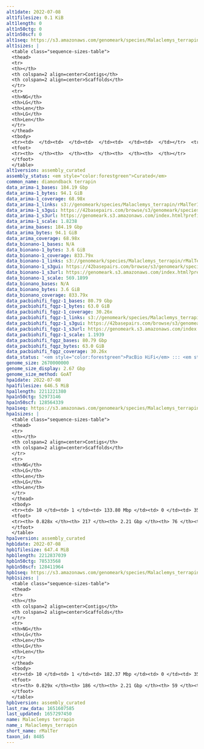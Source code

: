 ```yaml
---
alt1date: 2022-07-08
alt1filesize: 0.1 KiB
alt1length: 0
alt1n50ctg: 0
alt1n50scf: 0
alt1seq: https://s3.amazonaws.com/genomeark/species/Malaclemys_terrapin/rMalTer1/assembly_curated/rMalTer1.alt.cur.20220708.fasta.gz
alt1sizes: |
  <table class="sequence-sizes-table">
  <thead>
  <tr>
  <th></th>
  <th colspan=2 align=center>Contigs</th>
  <th colspan=2 align=center>Scaffolds</th>
  </tr>
  <tr>
  <th>NG</th>
  <th>LG</th>
  <th>Len</th>
  <th>LG</th>
  <th>Len</th>
  </tr>
  </thead>
  <tbody>
  <tr><td>  </td><td>  </td><td>  </td><td>  </td><td>  </td></tr>  <tr><td>  </td><td>  </td><td>  </td><td>  </td><td>  </td></tr>  <tr><td>  </td><td>  </td><td>  </td><td>  </td><td>  </td></tr>  <tr><td>  </td><td>  </td><td>  </td><td>  </td><td>  </td></tr>  <tr style="background-color:#cccccc;"><td>  </td><td>  </td><td>  </td><td>  </td><td>  </td></tr>  <tr><td>  </td><td>  </td><td>  </td><td>  </td><td>  </td></tr>  <tr><td>  </td><td>  </td><td>  </td><td>  </td><td>  </td></tr>  <tr><td>  </td><td>  </td><td>  </td><td>  </td><td>  </td></tr>  <tr><td>  </td><td>  </td><td>  </td><td>  </td><td>  </td></tr>  <tr><td>  </td><td>  </td><td>  </td><td>  </td><td>  </td></tr>  </tbody>
  <tfoot>
  <tr><th>  </th><th>  </th><th>  </th><th>  </th><th>  </th></tr>
  </tfoot>
  </table>
alt1version: assembly_curated
assembly_status: <em style="color:forestgreen">Curated</em>
common_name: diamondback terrapin
data_arima-1_bases: 184.19 Gbp
data_arima-1_bytes: 94.1 GiB
data_arima-1_coverage: 68.98x
data_arima-1_links: s3://genomeark/species/Malaclemys_terrapin/rMalTer1/genomic_data/arima/<br>
data_arima-1_s3gui: https://42basepairs.com/browse/s3/genomeark/species/Malaclemys_terrapin/rMalTer1/genomic_data/arima/
data_arima-1_s3url: https://genomeark.s3.amazonaws.com/index.html?prefix=species/Malaclemys_terrapin/rMalTer1/genomic_data/arima/
data_arima-1_scale: 1.8238
data_arima_bases: 184.19 Gbp
data_arima_bytes: 94.1 GiB
data_arima_coverage: 68.98x
data_bionano-1_bases: N/A
data_bionano-1_bytes: 3.6 GiB
data_bionano-1_coverage: 833.79x
data_bionano-1_links: s3://genomeark/species/Malaclemys_terrapin/rMalTer1/genomic_data/bionano/<br>
data_bionano-1_s3gui: https://42basepairs.com/browse/s3/genomeark/species/Malaclemys_terrapin/rMalTer1/genomic_data/bionano/
data_bionano-1_s3url: https://genomeark.s3.amazonaws.com/index.html?prefix=species/Malaclemys_terrapin/rMalTer1/genomic_data/bionano/
data_bionano-1_scale: 569.1899
data_bionano_bases: N/A
data_bionano_bytes: 3.6 GiB
data_bionano_coverage: 833.79x
data_pacbiohifi_fqgz-1_bases: 80.79 Gbp
data_pacbiohifi_fqgz-1_bytes: 63.0 GiB
data_pacbiohifi_fqgz-1_coverage: 30.26x
data_pacbiohifi_fqgz-1_links: s3://genomeark/species/Malaclemys_terrapin/rMalTer1/genomic_data/pacbio_hifi/<br>
data_pacbiohifi_fqgz-1_s3gui: https://42basepairs.com/browse/s3/genomeark/species/Malaclemys_terrapin/rMalTer1/genomic_data/pacbio_hifi/
data_pacbiohifi_fqgz-1_s3url: https://genomeark.s3.amazonaws.com/index.html?prefix=species/Malaclemys_terrapin/rMalTer1/genomic_data/pacbio_hifi/
data_pacbiohifi_fqgz-1_scale: 1.1939
data_pacbiohifi_fqgz_bases: 80.79 Gbp
data_pacbiohifi_fqgz_bytes: 63.0 GiB
data_pacbiohifi_fqgz_coverage: 30.26x
data_status: '<em style="color:forestgreen">PacBio HiFi</em> ::: <em style="color:forestgreen">Arima</em>'
genome_size: 2670000000
genome_size_display: 2.67 Gbp
genome_size_method: GoAT
hpa1date: 2022-07-08
hpa1filesize: 646.5 MiB
hpa1length: 2211221380
hpa1n50ctg: 52973146
hpa1n50scf: 128564339
hpa1seq: https://s3.amazonaws.com/genomeark/species/Malaclemys_terrapin/rMalTer1/assembly_curated/rMalTer1.hap1.cur.20220708.fasta.gz
hpa1sizes: |
  <table class="sequence-sizes-table">
  <thead>
  <tr>
  <th></th>
  <th colspan=2 align=center>Contigs</th>
  <th colspan=2 align=center>Scaffolds</th>
  </tr>
  <tr>
  <th>NG</th>
  <th>LG</th>
  <th>Len</th>
  <th>LG</th>
  <th>Len</th>
  </tr>
  </thead>
  <tbody>
  <tr><td> 10 </td><td> 1 </td><td> 133.80 Mbp </td><td> 0 </td><td> 356.04 Mbp </td></tr>  <tr><td> 20 </td><td> 4 </td><td> 108.60 Mbp </td><td> 1 </td><td> 287.94 Mbp </td></tr>  <tr><td> 30 </td><td> 6 </td><td> 94.60 Mbp </td><td> 2 </td><td> 209.48 Mbp </td></tr>  <tr><td> 40 </td><td> 10 </td><td> 75.59 Mbp </td><td> 4 </td><td> 144.57 Mbp </td></tr>  <tr style="background-color:#cccccc;"><td> 50 </td><td> 14 </td><td style="background-color:#88ff88;"> 52.97 Mbp </td><td> 6 </td><td style="background-color:#88ff88;"> 128.56 Mbp </td></tr>  <tr><td> 60 </td><td> 20 </td><td> 37.20 Mbp </td><td> 8 </td><td> 106.34 Mbp </td></tr>  <tr><td> 70 </td><td> 29 </td><td> 22.09 Mbp </td><td> 12 </td><td> 46.69 Mbp </td></tr>  <tr><td> 80 </td><td> 59 </td><td> 3.22 Mbp </td><td> 21 </td><td> 20.00 Mbp </td></tr>  <tr><td> 90 </td><td> 0 </td><td>  </td><td> 0 </td><td>  </td></tr>  <tr><td> 100 </td><td> 0 </td><td>  </td><td> 0 </td><td>  </td></tr>  </tbody>
  <tfoot>
  <tr><th> 0.828x </th><th> 217 </th><th> 2.21 Gbp </th><th> 76 </th><th> 2.21 Gbp </th></tr>
  </tfoot>
  </table>
hpa1version: assembly_curated
hpb1date: 2022-07-08
hpb1filesize: 647.4 MiB
hpb1length: 2212837039
hpb1n50ctg: 78533568
hpb1n50scf: 128411964
hpb1seq: https://s3.amazonaws.com/genomeark/species/Malaclemys_terrapin/rMalTer1/assembly_curated/rMalTer1.hap2.cur.20220708.fasta.gz
hpb1sizes: |
  <table class="sequence-sizes-table">
  <thead>
  <tr>
  <th></th>
  <th colspan=2 align=center>Contigs</th>
  <th colspan=2 align=center>Scaffolds</th>
  </tr>
  <tr>
  <th>NG</th>
  <th>LG</th>
  <th>Len</th>
  <th>LG</th>
  <th>Len</th>
  </tr>
  </thead>
  <tbody>
  <tr><td> 10 </td><td> 1 </td><td> 182.37 Mbp </td><td> 0 </td><td> 356.04 Mbp </td></tr>  <tr><td> 20 </td><td> 3 </td><td> 134.96 Mbp </td><td> 1 </td><td> 287.23 Mbp </td></tr>  <tr><td> 30 </td><td> 5 </td><td> 120.02 Mbp </td><td> 2 </td><td> 209.33 Mbp </td></tr>  <tr><td> 40 </td><td> 7 </td><td> 97.70 Mbp </td><td> 4 </td><td> 143.97 Mbp </td></tr>  <tr style="background-color:#cccccc;"><td> 50 </td><td> 10 </td><td style="background-color:#88ff88;"> 78.53 Mbp </td><td> 6 </td><td style="background-color:#88ff88;"> 128.41 Mbp </td></tr>  <tr><td> 60 </td><td> 15 </td><td> 44.68 Mbp </td><td> 8 </td><td> 105.66 Mbp </td></tr>  <tr><td> 70 </td><td> 22 </td><td> 21.36 Mbp </td><td> 12 </td><td> 48.33 Mbp </td></tr>  <tr><td> 80 </td><td> 47 </td><td> 3.75 Mbp </td><td> 21 </td><td> 20.68 Mbp </td></tr>  <tr><td> 90 </td><td> 0 </td><td>  </td><td> 0 </td><td>  </td></tr>  <tr><td> 100 </td><td> 0 </td><td>  </td><td> 0 </td><td>  </td></tr>  </tbody>
  <tfoot>
  <tr><th> 0.829x </th><th> 186 </th><th> 2.21 Gbp </th><th> 59 </th><th> 2.21 Gbp </th></tr>
  </tfoot>
  </table>
hpb1version: assembly_curated
last_raw_data: 1651607585
last_updated: 1657297450
name: Malaclemys terrapin
name_: Malaclemys_terrapin
short_name: rMalTer
taxon_id: 8485
---
```

